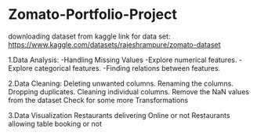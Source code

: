 # Zomato-Portfolio-Project

downloading dataset from kaggle
link for data set: https://www.kaggle.com/datasets/rajeshrampure/zomato-dataset

1.Data Analysis:
-Handling Missing Values
-Explore numerical features.
-Explore categorical features.
-Finding relations between features.

2.Data Cleaning:
Deleting unwanted columns.
Renaming the columns.
Dropping duplicates.
Cleaning individual columns.
Remove the NaN values from the dataset
Check for some more Transformations

3.Data Visualization
Restaurants delivering Online or not
Restaurants allowing table booking or not
